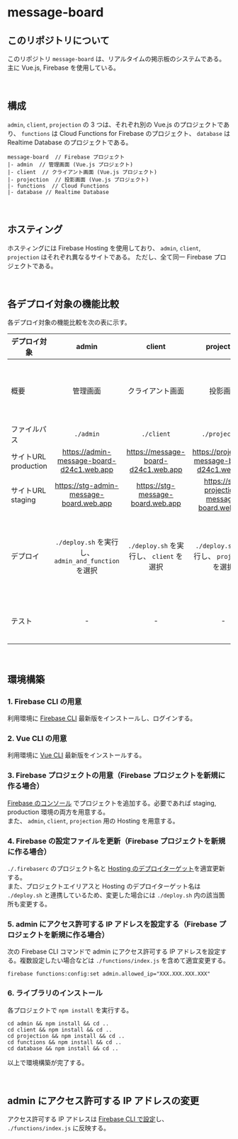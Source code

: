 # message-board

## このリポジトリについて
このリポジトリ `message-board` は、リアルタイムの掲示板のシステムである。
主に Vue.js, Firebase を使用している。

<br>

## 構成
`admin`, `client`, `projection` の 3 つは、それぞれ別の Vue.js のプロジェクトであり、 `functions` は Cloud Functions for Firebase のプロジェクト、 `database` は Realtime Database のプロジェクトである。
```
message-board  // Firebase プロジェクト
|- admin  // 管理画面 (Vue.js プロジェクト)
|- client  // クライアント画面 (Vue.js プロジェクト)
|- projection  // 投影画面 (Vue.js プロジェクト)
|- functions  // Cloud Functions
|- database // Realtime Database
```

<br>

## ホスティング
ホスティングには Firebase Hosting を使用しており、 `admin`, `client`, `projection` はそれぞれ異なるサイトである。
ただし、全て同一 Firebase プロジェクトである。

<br>

## 各デプロイ対象の機能比較
各デプロイ対象の機能比較を次の表に示す。

|デプロイ対象|admin|client|projection|functions|database|
|-|:-:|:-:|:-:|:-:|:-:|
|概要|管理画面|クライアント画面|投影画面|Cloud Functions|Realtime Database のセキュリティールールとそのテスト|
|ファイルパス|`./admin`|`./client`|`./projection`|`./functions`|`./database`|
|サイトURL production|https://admin-message-board-d24c1.web.app|https://message-board-d24c1.web.app|https://projection-message-board-d24c1.web.app|-|-|
|サイトURL staging|https://stg-admin-message-board.web.app|https://stg-message-board.web.app|https://stg-projection-message-board.web.app|-|-|
|デプロイ|`./deploy.sh` を実行し、 `admin_and_function` を選択|`./deploy.sh` を実行し、 `client` を選択|`./deploy.sh` を実行し、 `projection` を選択|現状は admin に依存|`./deploy.sh` を実行し、 `database` を選択<br>または、コンソールで直接書き込み|
|テスト|-|-|-|-|`cd ./database && npm run test` を実行する|

<br>

## 環境構築

### 1. Firebase CLI の用意
利用環境に [Firebase CLI](https://firebase.google.com/docs/cli) 最新版をインストールし、ログインする。

### 2. Vue CLI の用意
利用環境に [Vue CLI](https://cli.vuejs.org/guide/installation.html) 最新版をインストールする。

### 3. Firebase プロジェクトの用意（Firebase プロジェクトを新規に作る場合）
[Firebase のコンソール](https://console.firebase.google.com/u/0/) でプロジェクトを追加する。必要であれば staging, production 環境の両方を用意する。  
また、 `admin`, `client`, `projection` 用の Hosting を用意する。

### 4. Firebase の設定ファイルを更新（Firebase プロジェクトを新規に作る場合）
`./.firebaserc` のプロジェクト名と [Hosting のデプロイターゲット](https://firebase.google.com/docs/cli/targets)を適宜更新する。  
また、プロジェクトエイリアスと Hosting のデプロイターゲット名は `./deploy.sh` と連携しているため、変更した場合には `./deploy.sh` 内の該当箇所も変更する。

### 5. admin にアクセス許可する IP アドレスを設定する（Firebase プロジェクトを新規に作る場合）
次の Firebase CLI コマンドで admin にアクセス許可する IP アドレスを設定する。複数設定したい場合などは `./functions/index.js` を含めて適宜変更する。
```
firebase functions:config:set admin.allowed_ip="XXX.XXX.XXX.XXX"
```

### 6. ライブラリのインストール
各プロジェクトで `npm install` を実行する。
```
cd admin && npm install && cd ..
cd client && npm install && cd ..
cd projection && npm install && cd ..
cd functions && npm install && cd ..
cd database && npm install && cd ..
```

以上で環境構築が完了する。

<br>

## admin にアクセス許可する IP アドレスの変更
アクセス許可する IP アドレスは [Firebase CLI で設定](https://firebase.google.com/docs/functions/config-env)し、 `./functions/index.js` に反映する。

<br>
